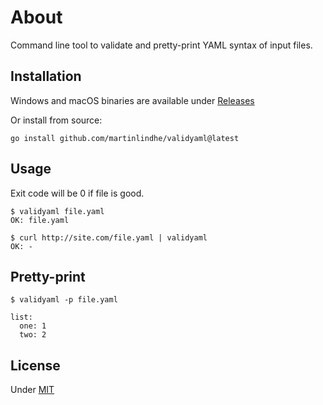 # About

Command line tool to validate and pretty-print YAML syntax of input
files.


## Installation

Windows and macOS binaries are available under [Releases](https://github.com/martinlindhe/validyaml/releases)

Or install from source:

    go install github.com/martinlindhe/validyaml@latest


## Usage

Exit code will be 0 if file is good.

    $ validyaml file.yaml
    OK: file.yaml

    $ curl http://site.com/file.yaml | validyaml
    OK: -


## Pretty-print

    $ validyaml -p file.yaml

    list:
      one: 1
      two: 2


## License

Under [MIT](LICENSE)
